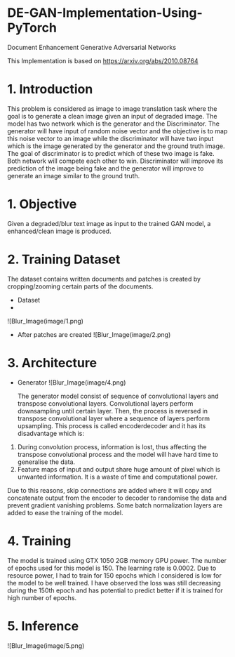 # DE-GAN-Implementation-Using-PyTorch
Document Enhancement Generative Adversarial Networks

This Implementation is based on https://arxiv.org/abs/2010.08764 

# 1. Introduction

  This problem is considered as image to image translation task where the goal is to generate a clean
image given an input of degraded image. The model has two network which is the generator and the
Discriminator. The generator will have input of random noise vector and the objective is to map this
noise vector to an image while the discriminator will have two input which is the image generated by
the generator and the ground truth image. The goal of discriminator is to predict which of these two
image is fake. Both network will compete each other to win. Discriminator will improve its prediction
of the image being fake and the generator will improve to generate an image similar to the ground
truth.

# 1. Objective

Given a degraded/blur text image as input to the trained GAN model, a enhanced/clean image is produced.

 # 2. Training Dataset
The dataset contains written documents and patches is created by cropping/zooming certain parts of
the documents.

* Dataset
* 
![Blur_Image(image/1.png)

* After patches are created
![Blur_Image(image/2.png)

# 3. Architecture
* Generator
  ![Blur_Image(image/4.png)
  
  The generator model consist of sequence of convolutional layers and transpose convolutional layers.
Convolutional layers perform downsampling until certain layer. Then, the process is reversed in transpose convolutional layer where a sequence of layers perform upsampling. This process is called encoderdecoder and it has its disadvantage which is:

1. During convolution process, information is lost, thus affecting the transpose convolutional process
and the model will have hard time to generalise the data.
2. Feature maps of input and output share huge amount of pixel which is unwanted information. It
is a waste of time and computational power.

Due to this reasons, skip connections are added where it will copy and concatenate output from
the encoder to decoder to randomise the data and prevent gradient vanishing problems. Some batch
normalization layers are added to ease the training of the model.
  
# 4. Training
The model is trained using GTX 1050 2GB memory GPU power. The number of epochs used for this
model is 150. The learning rate is 0.0002. Due to resource power, I had to train for 150 epochs which I
considered is low for the model to be well trained. I have observed the loss was still decreasing during
the 150th epoch and has potential to predict better if it is trained for high number of epochs.


# 5. Inference
  ![Blur_Image(image/5.png)



